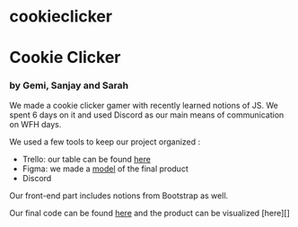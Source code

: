 # cookieclicker

# Cookie Clicker

### by Gemi, Sanjay and Sarah

We made a cookie clicker gamer with recently learned notions of JS.
We spent 6 days on it and used Discord as our main means of communication on WFH days.

We used a few tools to keep our project organized :
* Trello: our table can be found [here](https://trello.com/b/qC5yi2fq/cookie-clicker)
* Figma: we made a [model](https://trello.com/c/aEyKC4zY/5-maquette) of the final product 
* Discord

Our front-end part includes notions from Bootstrap as well. 

Our final code can be found [here](https://github.com/sabbels/cookieclicker) and the product can be visualized [here][]